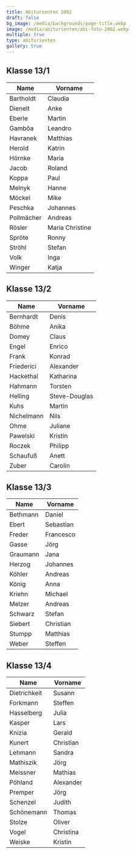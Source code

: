 ```yaml
---
title: Abiturienten 2002
draft: false
bg_image: /media/backgrounds/page-title.webp
image: /media/abiturienten/abi-foto-2002.webp
multiple: true
type: abiturienten
gallery: true
---
```

## Klasse 13/1

|Name|Vorname|
|---|---|
|Bartholdt|Claudia|
|Dienelt|Anke|
|Eberle|Martin|
|Gambôa|Leandro|
|Havranek|Matthias|
|Herold|Katrin|
|Hörnke|Maria|
|Jacob|Roland|
|Koppa|Paul|
|Melnyk|Hanne|
|Möckel|Mike|
|Peschka|Johannes|
|Pollmächer|Andreas|
|Rösler|Maria Christine|
|Spröte|Ronny|
|Ströhl|Stefan|
|Volk|Inga|
|Winger|Katja|

## Klasse 13/2

|Name|Vorname|
|---|---|
|Bernhardt|Denis|
|Böhme|Anika|
|Domey|Claus|
|Engel|Enrico|
|Frank|Konrad|
|Friederici|Alexander|
|Hackethal|Katharina|
|Hahmann|Torsten|
|Helling|Steve-Douglas|
|Kuhs|Martin|
|Nichelmann|Nils|
|Ohme|Juliane|
|Pawelski|Kristin|
|Roczek|Philipp|
|Schaufuß|Anett|
|Zuber|Carolin|

## Klasse 13/3

|Name|Vorname|
|---|---|
|Bethmann|Daniel|
|Ebert|Sebastian|
|Freder|Francesco|
|Gasse|Jörg|
|Graumann|Jana|
|Herzog|Johannes|
|Köhler|Andreas|
|König|Anna|
|Kriehn|Michael|
|Melzer|Andreas|
|Schwarz|Stefan|
|Siebert|Christian|
|Stumpp|Matthias|
|Weber|Steffen|

## Klasse 13/4

|Name|Vorname|
|---|---|
|Dietrichkeit|Susann|
|Forkmann|Steffen|
|Hasselberg|Julia|
|Kasper|Lars|
|Knizia|Gerald|
|Kunert|Christian|
|Lehmann|Sandra|
|Mathiszik|Jörg|
|Meissner|Mathias|
|Pöhland|Alexander|
|Premper|Jörg|
|Schenzel|Judith|
|Schönemann|Thomas|
|Stolze|Oliver|
|Vogel|Christina|
|Weiske|Kristin|




